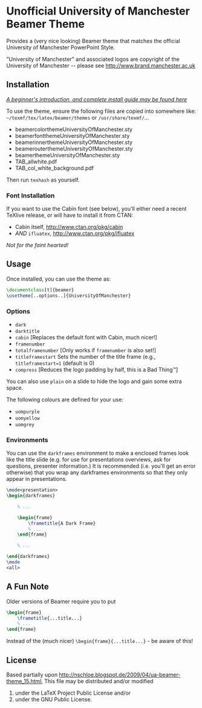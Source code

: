 Unofficial University of Manchester Beamer Theme
================================================
Provides a (very nice looking) Beamer theme that matches the official
University of Manchester PowerPoint Style.

"University of Manchester" and associated logos are copyright of the
University of Manchester -- please see http://www.brand.manchester.ac.uk

Installation
------------
[*A beginner's introduction, and complete install guide may be found here*](http://amundy.co.uk/2014/01/11/new-introduction-to-beamer-theme.html)


To use the theme, ensure the following files are copied into somewhere like:
`~/texmf/tex/latex/beamer/themes` or `/usr/share/texmf/`...

- beamercolorthemeUniversityOfManchester.sty
- beamerfontthemeUniversityOfManchester.sty
- beamerinnerthemeUniversityOfManchester.sty
- beamerouterthemeUniversityOfManchester.sty
- beamerthemeUniversityOfManchester.sty
- TAB_allwhite.pdf
- TAB_col_white_background.pdf

Then run `texhash` as yourself.

### Font Installation ###
If you want to use the Cabin font (see below), you'll either need a recent TeXlive release, or will have to install it from CTAN:
- Cabin itself, http://www.ctan.org/pkg/cabin
- *AND* `ifluatex`, http://www.ctan.org/pkg/ifluatex

_Not for the faint hearted!_

Usage
-----
Once installed, you can use the theme as:

~~~latex
\documentclass[t]{beamer}
\usetheme[..options..]{UniversityOfManchester}
~~~

### Options
- `dark`
- `darktitle`
- `cabin` [Replaces the default font with Cabin, much nicer!]
- `framenumber`
- `totalframenumber` [Only works if `framenumber` is also set!]
- `titleframestart` Sets the number of the title frame (e.g., `titleframestart=1` (default is 0)
- `compress` [Reduces the logo padding by half, this is a Bad Thing&trade;]

You can also use `plain` on a slide to hide the logo and gain some extra space.

The following colours are defined for your use:
- `uompurple`
- `uomyellow`
- `uomgrey`

### Environments ###
You can use the `darkframes` environment to make a enclosed frames look like the title slide (e.g. for use for presentations overviews, ask for questions, presenter information.)
It is recommended (i.e. you'll get an error otherwise) that you wrap any darkframes environments so that they
only appear in presentations.

~~~latex
\mode<presentation>
\begin{darkframes}

	% ...

	\begin{frame}
		\frametitle{A Dark Frame}
		% ...
	\end{frame}

	% ...

\end{darkframes}
\mode
<all>
~~~


A Fun Note
----------
Older versions of Beamer require you to put

~~~latex
\begin{frame}
	\frametitle{...title...}
	% ...
\end{frame}
~~~

Instead of the (much nicer) `\begin{frame}{...title...}` - be aware of this!

License
-------
Based partially upon http://nschloe.blogspot.de/2009/04/ua-beamer-theme_15.html,
This file may be distributed and/or modified
1. under the LaTeX Project Public License and/or
2. under the GNU Public License.
